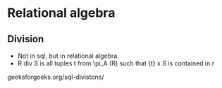 # Relational algebra

<!-- 14:55 -->

## Division

* Not in sql, but in relational algebra.
* R div S is all tuples t from \pi_A (R) such that {t} x S is contained in r

geeksforgeeks.org/sql-divistons/
